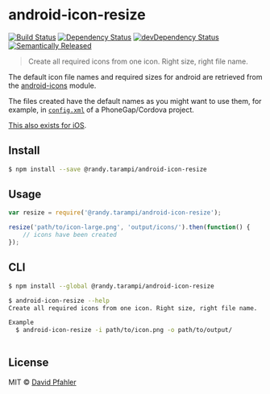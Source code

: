 # android-icon-resize 
[![Build Status](https://travis-ci.org/excellenteasy/android-icon-resize.svg?branch=master)](https://travis-ci.org/excellenteasy/android-icon-resize)
[![Dependency Status](https://david-dm.org/excellenteasy/android-icon-resize.svg)](https://david-dm.org/excellenteasy/android-icon-resize)
[![devDependency Status](https://david-dm.org/excellenteasy/android-icon-resize/dev-status.svg)](https://david-dm.org/excellenteasy/android-icon-resize#info=devDependencies)
[![Semantically Released](https://img.shields.io/badge/versioning-semantically%20released-brightgreen.svg)](https://github.com/boennemann/semantic-release)

> Create all required icons from one icon. Right size, right file name.

The default icon file names and required sizes for android are retrieved from the [android-icons](http://github.com/excellenteasy/android-icons) module. 

The files created have the default names as you might want to use them, for example, in [`config.xml`](http://docs.phonegap.com/en/3.5.0/config_ref_images.md.html) of a PhoneGap/Cordova project.

[This also exists for iOS](https://github.com/excellenteasy/ios-icon-resize).

## Install

```sh
$ npm install --save @randy.tarampi/android-icon-resize
```


## Usage

```js
var resize = require('@randy.tarampi/android-icon-resize');

resize('path/to/icon-large.png', 'output/icons/').then(function() {
	// icons have been created
});

```


## CLI

```sh
$ npm install --global @randy.tarampi/android-icon-resize
```

```sh
$ android-icon-resize --help
Create all required icons from one icon. Right size, right file name.

Example
  $ android-icon-resize -i path/to/icon.png -o path/to/output/
	
```


## License
MIT © [David Pfahler](http://excellenteasy.com)
